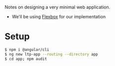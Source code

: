 Notes on designing a very minimal web application.

- We'll be using [Flexbox](https://developer.mozilla.org/en-US/docs/Web/CSS/CSS_Flexible_Box_Layout/Basic_Concepts_of_Flexbox) for our implementation

# Setup

```bash
$ npm i @angular/cli
$ ng new ltp-app --routing --directory app
$ cd app; npm audit
```
